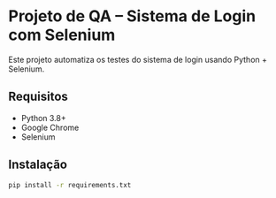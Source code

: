# Projeto de QA – Sistema de Login com Selenium

Este projeto automatiza os testes do sistema de login usando Python + Selenium.

## Requisitos
- Python 3.8+
- Google Chrome
- Selenium

## Instalação
```bash
pip install -r requirements.txt
